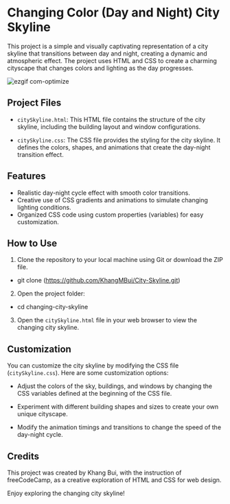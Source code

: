 # Changing Color (Day and Night) City Skyline

This project is a simple and visually captivating representation of a city skyline that transitions between day and night, creating a dynamic and atmospheric effect. The project uses HTML and CSS to create a charming cityscape that changes colors and lighting as the day progresses.

![ezgif com-optimize](https://github.com/KhangMBui/City-Skyline/assets/114207962/528d868e-e0b6-4eb9-90e4-0ad4976817be)

## Project Files

- `citySkyline.html`: This HTML file contains the structure of the city skyline, including the building layout and window configurations.

- `citySkyline.css`: The CSS file provides the styling for the city skyline. It defines the colors, shapes, and animations that create the day-night transition effect.

## Features

- Realistic day-night cycle effect with smooth color transitions.
- Creative use of CSS gradients and animations to simulate changing lighting conditions.
- Organized CSS code using custom properties (variables) for easy customization.

## How to Use

1. Clone the repository to your local machine using Git or download the ZIP file.
- git clone (https://github.com/KhangMBui/City-Skyline.git)
2. Open the project folder:
- cd changing-city-skyline
3. Open the `citySkyline.html` file in your web browser to view the changing city skyline.

## Customization

You can customize the city skyline by modifying the CSS file (`citySkyline.css`). Here are some customization options:

- Adjust the colors of the sky, buildings, and windows by changing the CSS variables defined at the beginning of the CSS file.

- Experiment with different building shapes and sizes to create your own unique cityscape.

- Modify the animation timings and transitions to change the speed of the day-night cycle.

## Credits

This project was created by Khang Bui, with the instruction of freeCodeCamp, as a creative exploration of HTML and CSS for web design.


Enjoy exploring the changing city skyline!


